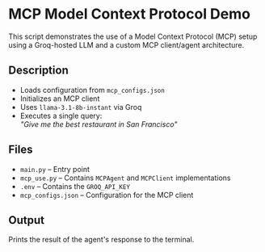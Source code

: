 # MCP Model Context Protocol Demo

This script demonstrates the use of a Model Context Protocol (MCP) setup using a Groq-hosted LLM and a custom MCP client/agent architecture.

## Description

- Loads configuration from `mcp_configs.json`
- Initializes an MCP client
- Uses `llama-3.1-8b-instant` via Groq
- Executes a single query:  
  _"Give me the best restaurant in San Francisco"_

## Files

- `main.py` – Entry point
- `mcp_use.py` – Contains `MCPAgent` and `MCPClient` implementations
- `.env` – Contains the `GROQ_API_KEY`
- `mcp_configs.json` – Configuration for the MCP client

## Output

Prints the result of the agent's response to the terminal.
